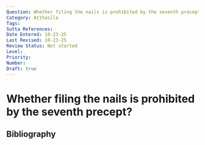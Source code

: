```yaml
---
Question: Whether filing the nails is prohibited by the seventh precept?
Category: Aṭṭhasīla
Tags: 
Sutta References: 
Date Entered: 10-23-25
Last Revised: 10-23-25
Review Status: Not started
Level: 
Priority: 
Number: 
Draft: true
---
```


# Whether filing the nails is prohibited by the seventh precept?

## Bibliography

<!-- 

Notes:



-->